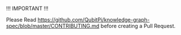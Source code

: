 !!! IMPORTANT !!!

Please Read
https://github.com/QubitPi/knowledge-graph-spec/blob/master/CONTRIBUTING.md
before creating a Pull Request.
